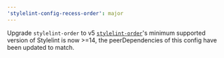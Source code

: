 ```yaml
---
'stylelint-config-recess-order': major
---
```


Upgrade `stylelint-order` to v5
[`stylelint-order`](https://github.com/showbie-socrative/socrative-nodejs/blob/dev/clients/app/src/shared/components/ImageField/ImageField.test.tsx#L24)'s minimum supported version of Stylelint is now >=14, the
peerDependencies of this config have been updated to match.
